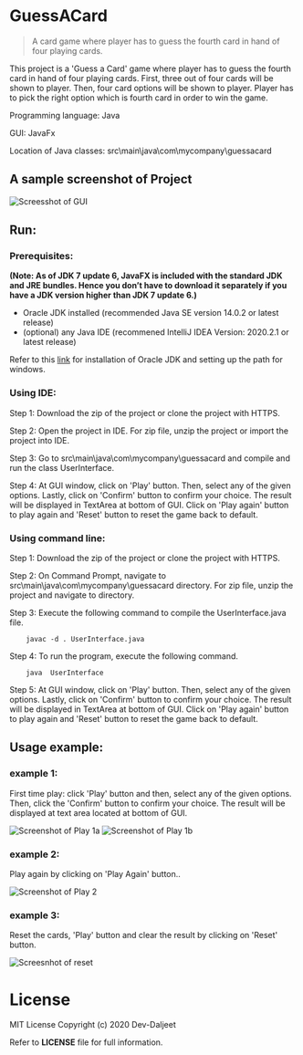 # GuessACard
> A card game where player has to guess the fourth card in hand of four playing cards.

This project is a 'Guess a Card' game where player has to guess the fourth card in hand of four playing cards. First, three out of four cards will be shown to player. 
Then, four card options will be shown to player. Player has to pick the right option which is fourth card in order to win the game.

Programming language: Java

GUI: JavaFx

Location of Java classes: src\main\java\com\mycompany\guessacard

## A sample screenshot of Project
![Screesshot of GUI](https://github.com/Dev-Daljeet/GuessACard/blob/master/Screenshots/Screenshot%20of%20GUI.jpg?raw=true)

## Run:
### Prerequisites: 

**(Note: As of JDK 7 update 6, JavaFX is included with the standard JDK and JRE bundles. Hence you don’t have to download it separately if you have a JDK version higher than JDK 7 update 6.)**

* Oracle JDK installed (recommended Java SE version 14.0.2 or latest release) 
* (optional) any Java IDE (recommened IntelliJ IDEA Version: 2020.2.1 or latest release)

Refer to this [link](https://www.tutorialspoint.com/javafx/javafx_environment.htm) for installation of Oracle JDK and setting up the path for windows.

### Using IDE:

Step 1: Download the zip of the project or clone the project with HTTPS.

Step 2: Open the project in IDE. For zip file, unzip the project or import the project into IDE.

Step 3: Go to src\main\java\com\mycompany\guessacard and compile and run the class UserInterface.

Step 4: At GUI window, click on 'Play' button. Then, select any of the given options. Lastly, click on 'Confirm' button to confirm your choice. The result will be displayed in TextArea at bottom of GUI.
Click on 'Play again' button to play again and 'Reset' button to reset the game back to default.


### Using command line:

Step 1: Download the zip of the project or clone the project with HTTPS.

Step 2: On Command Prompt, navigate to src\main\java\com\mycompany\guessacard directory. For zip file, unzip the project and navigate to directory. 

Step 3: Execute the following command to compile the UserInterface.java file.
        
        javac -d . UserInterface.java
        
Step 4: To run the program, execute the following command.

        java  UserInterface
        
Step 5: At GUI window, click on 'Play' button. Then, select any of the given options. Lastly, click on 'Confirm' button to confirm your choice. The result will be displayed in TextArea at bottom of GUI.
        Click on 'Play again' button to play again and 'Reset' button to reset the game back to default.

## Usage example:
### example 1:
First time play: click 'Play' button and then, select any of the given options. Then, click the 'Confirm' button to confirm your choice. The result will be displayed at text area located at bottom of GUI.

![Screenshot of Play 1a](https://github.com/Dev-Daljeet/GuessACard/blob/master/Screenshots/Screenshot%20of%20Play%201a.jpg?raw=true)
![Screenshot of Play 1b](https://github.com/Dev-Daljeet/GuessACard/blob/master/Screenshots/Screenshot%20of%20Play%201b.jpg?raw=true)

### example 2:
Play again by clicking on 'Play Again' button..

![Screenshot of Play 2](https://github.com/Dev-Daljeet/GuessACard/blob/master/Screenshots/Screesnhot%20of%20Play%202.jpg?raw=true)

### example 3: 
Reset the cards, 'Play' button and clear the result by clicking on 'Reset' button.

![Screesnhot of reset](https://github.com/Dev-Daljeet/GuessACard/blob/master/Screenshots/Screesnhot%20of%20reset.jpg?raw=true)

# License
MIT License
Copyright (c) 2020 Dev-Daljeet

Refer to **LICENSE** file for full information.
